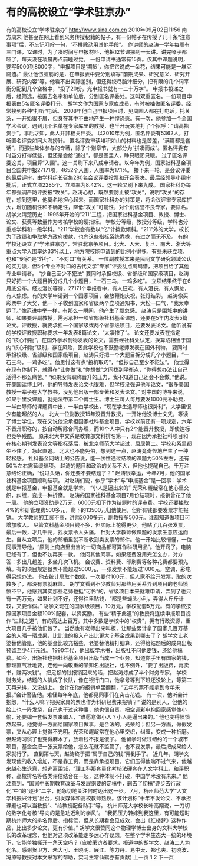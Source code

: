 # 有的高校设立“学术驻京办”

有的高校设立“学术驻京办”
http://www.sina.com.cn  2010年09月02日11:56  南方周末
他甚至在网上看到义务传授秘籍的帖子，有一份帖子在传授了几十条“注意事项”后，不忘记叮咛一句，“不排除动用其他手段”。
作讲师的赵涛一学年每周有三门课，12课时，为了凑时间写申报材料，他把12节课挪到一天讲。讲完嗓子都哑了，每天没在凌晨两点前睡过觉。
一份申请书通常有15页。仅其中课题说明，要写5000到8000字，“申报项目是‘期货’，你把它说成一朵花，结果可能是一堆豆腐渣。”
最让他伤脑筋的是，在申报表中要分别填写“前期成果、研究意义、研究开展、研究内容”等。他看不出实际差别，但还得绞尽脑汁细分，把有限的几个词平衡分配到几个空格中，“投了20份，光申报书就有一二十万字”。
申报书投递之后，经筛选，被匿去名字和单位后，分到匿名评委处。这叫双重匿名。一份项目申报表由5名匿名评委打分。
胡学文作为国家专家库成员，有时被抽做匿名评委，经常接到各种“打听”电话。
2008年他自己申报项目时，见周围人都在打电话，托关系，一开始很不屑，但身在其中不由地产生一种惶恐感。有一次，他参加一个全国学术会议，遇到几个名单在专家库里的教授，也半开玩笑地打了个招呼：“请高抬贵手”。事后才知，此人并非相关评委。
以2010年为例，匿名评委有5362人，打听匿名评委如同大海捞针。
匿名评委审读堆积如山的材料也是苦差，“满篇都是套话”，而那些集体参与的专著，除了个别章节，大部分为“拼凑而成”。匿名评委有时虽分打得低些，但还是会给“通过”，都是圈里人，睁只眼闭只眼。
过了匿名评委这关，项目算“入围”。这一关刷下来八成申请者。以今年为例，国家社科基金项目全国共申报27171项，4652个入围，入围率为17.1%。
接下来一轮，是会议评委的最后评审，由学科组长召集280名会议评委投票和开会表决。最后经领导小组审批后，正式立项2285个。立项率为8.42%。这一轮又刷下来九成。
国家社科办每年都强调严防评委被“攻关”。赵涛心想，既然要防止被“攻关”，说明“攻关”的存在，想到这里，他莫名地担心起来。而国家社科办的对策是，将会议评审专家库扩大，增加随机性和不确定性，降低“攻关”可能性，对个别信誉不良专家，要除名。
胡学文清楚历史：1995年开始的“211”工程，把国家社科基金项目、教授、博士、论文、获奖等数量作为考核学校的硬指标。
学校分等级，教授分等级，学科也分重点学科和一级学科。“211”学校会有数以“亿”计拨款倾斜。“211”外的大学，校长为了政绩和争取地方政府拨款，也向这些指标系统靠拢，有过之而无不及。
有的学校还设立了“学术驻京办”，常驻北京争项目。北大、人大、复旦、南大、浙大等重点大学入围率达33%以上，地方院校能申请到的比例小得多。有些未获立项，也和“专家”是“外行”、“不对口”有关系。
一位副教授本来是民间文学研究领域公认的实力派，但5个专业不对口的古代文学“专家”评委乱点鸳鸯谱，把项目给了其他专业申请者。
“抄自己至少不犯法”
要同时承担校级、省部级和国家级项目，赵涛只好把一个大题目拆分成几个小题目，“一石三鸟，一鸡多吃”。
立项结果终于在6月底公布。经过漫长等待，27171个申报者中，有人狂欢，有人沮丧，有人懈怠，有人焦虑。有的大学申请到一个国家项目，会放鞭炮庆祝，张灯结彩。
赵涛像买彩票中了大奖，他一下子收到国家和省级两个立项通知书，大松一口气，“我太幸运了。”像范进中举一样，有那么一瞬间，他产生了飘忽感。
赵涛只是围城中的讲师，如果要评副教授，需另承担一项省部级社科基金课题，还要在5年内发表5篇论文。评教授，就要承担一个国家级或两个省部级项目，还要发表论文。他听说有的学校评教授职称要求一年发表8篇论文，“太凄惨了”。
论文还要发表在指定的“核心刊物”，在国外学术刊物发表的论文，需要经社科处认定，换算成相当于国内“核心刊物”级别，存在风险，因此学校也不鼓励老师发表在国外刊物。
要同时承担校级、省部级和国家级项目，赵涛只好把一个大题目拆分成几个小题目，“一石三鸟，一鸡多吃”。他思忖这有点“投机取巧”，“但抄自己至少不犯法”。
他觉得在现有体制下，就得在“让你做”和“你想做”之间找到平衡点，“你得想办法让自己活得不那么痛苦。”
“如果没有职称晋升的压力，我不知道自己还会不会做。”他说。
在美国读博士时，他的导师发表论文也很难，但学校没强迫他写论文，“很多美国教授一辈子在大学教书，没见他出版一部专著和发表论文。”
对中国的博导来说，如果手里没课题，就无法带第二个博士生。博士生每人每月要发1000元补助费，一半由导师的课题费中出，一半由学校出，“现在学生选导师也很势利”。大学里很少有能超然的人。
北大一位副教授15年没晋升教授，一开始他没博士文凭，等读了博士学位，现在又说他没承担国家社科基金项目，学校以前还有一项规定，六年不晋升职称的，按自动解除合同办理，而10个人中只有2个能晋升教授，即使达标也竞争残酷。
原来北大中文系是教育部文科排名第一，现在因为承担社科项目和在核心期刊发表论文等指标落后，被北京师范大学超过，屈居第二。学校和系里都坐不住了，急起直追。
北大也不能免俗，想到这一点，赵涛竟奇怪地产生了一种轻松感。
社科基金网站上的公告说，能一次性通过结项的课题为50%左右，还有50%左右需延缓结项。
赵涛的题目和政治的关系不大，但他也提醒自己，千万注意结论正确，“说过头话，你还要不要结题了？”
赵涛很幸运，今年7月，他的国家社科基金项目顺利结项。
对赵涛们说，似乎“学术”与“申报基金”是一回事：学术就是申报基金，申报基金就是学术。
“小人是逼出来的”
光荣和龌龊常在他心里交织，纠缠，变成一种折磨。
赵涛的国家社科基金项目7月份结项时，报销曾花了他一周。
他的立项资助是2万元，6000元扣下作为结题时的评审费。学校还要抽取4%的科研管理费500多元，剩下的13500元归他使用，但所有钱都要发票才能报销。
大学教师的工资不高，讲师2000多元，副教授多500元。谁都知道做项目可增加收入。
尽管文科基金项目钱不多，但实际上花得更少。他贴了几百张发票，最后一数，才几千元，找发票令人头痛。
针对大学教师做课题的发票生意应运而生。自从立项后，他的邮箱里就不断收到卖发票的邮件。他一开始比较懵懂，一位同事开导他，“原则上商店里出售的一切商品都可算作科研用品”。他开窍了。电脑已经有了，但也不妨再买一款。
他问其他同事，如果经费没用完怎么办，对方答：多出几趟差，多坐几次飞机。
会议费、资料费、印刷费等各种花费都要预先填。有的项目规定餐票不能超过5000元，一张发票不能超过1000元，空调、彩电得另想办法。
他去统计局取个数据，一次要付100元，但人家不给开发票，取的次数多了，都没有票就麻烦。
胡学文看到不少教师对那些用关系弄到项目的老师愤愤不平，他感到其实那些老师也挺“可怜”的，省级项目本来就难申请，弄到了也只有一两万元，如果计划不好，还得往里贴钱，“都是些蝇头小利，弄得人斤斤计较，又要作假。”
胡学文现在的国家级项目，10万元，学校配套5万元。有的学校按照国家项目金额100%配套，以资奖励。
有些“精于此道”的教授将连续申报项目视作“生财之道”，有的高达上百万。其中多数是学校中的“权贵”，拥有行政资源，重大项目几乎被他们包了。
当然也有老师出来叫板，让那些累计拿了国家几百万基金的人晒一晒成果，比比谁的投入产出比更大？基金成果到哪去了？
胡学文让老婆替他管账，他的基金比较充裕些，老婆替他精打细算，还得给结题后的成果出版预留至少4万元钱。
1990年代，他出版学术书，出版社不问他要钱，还给他稿费。如今，出版社也把社科基金项目出版当成一个业务，知道你手里有国家的钱，都理直气壮地要，连他一向敬重的某知名出版社，也不例外，“要了出版费，再卖书，赚两次钱”。
把足额的钱报销回来的活，把赵涛炼成了半个财务专家。
学校财务处，结题的人排成了长队，像在银行门口，他拿号等到下班还没轮上，等第二天再来排，又没排上。
会计在他的报销单里翻翻，“去年的票不能拿到今年来报。”会计警告他。难怪每年年底，他都见同事们在突击花钱。
有一次，他听会计抱怨，“什么人嘛？把买家具的票也作为科研经费来报销？”
说的是别人，但他的脸上也一阵发烧，自己也干过这种事，他也很自责，把空调彩电抱回家感觉像小偷，还要编一套假发票来骗人，“谁愿意做小人？小人是逼出来的。”
他也变得愤愤然起来。他觉得一方面给国家项目做事，是合法的，光荣的；但另一方面，做假发票，又从心理上觉得不光明。光荣和龌龊常在他心里交织，纠缠，变成一种折磨。
但赵涛习惯了也变得麻木了，放着钱不报是傻子。
他留学时做过纽约的一个城市项目，基金会把一张支票给他，怎么花就不监管了，也不要发票，最后把成果给人家就行了。
直到第七天，赵涛终于把“属于自己的钱”弄到手了。
近几年，胡学文发现他的收入增加，不是靠工资，而是靠承担项目，它们压得他喘不过气来，他越来越心生退意，想逃离围城，“理工科那套量化考核法硬套在人文学科上，和评职称、高校排名等各类评估结合在一起，这种体制不打破，中国学术没有未来。”
他注意到，“国家中长期教育改革与发展纲要的定稿中，删去了初稿”逐步去行政化“中”的“逐步”二字，他急切地关注何时迈出这一步。
7月，杭州师范大学“人文学科振兴计划”出台，引发媒体和高校教师热议。该计划称“十年不发论文、不承担课题也可以当教授”、“给教授配备助手”等。
杭州师范大学校长叶高翔说，一刀切的数字化考核“导向的是急功近利的学风”。
“我把压力转嫁到我这里，有可能短时期杭州师大的排名靠后、指标低，但从长期看会见成效，会出《红楼梦》这种作品，比出多少论文，更有价值。”
胡学文很赞同这个物理学博士出身的文科大学校长的改革理念，但他对这项改革能走多远心存疑虑，在整个学术生态大一统的环境下，它能单独撕开一角天空吗？
(应被采访者要求，报道中的胡学文、赵涛二人为化名。感谢贺卫方、朱大可、王晓明、展江、陈力丹、易中天、郑也夫、初晓波、冯原等教授对本文采写的帮助，实习生常仙鹤亦有贡献)
上一页
1
2
下一页


